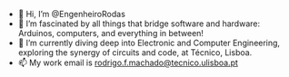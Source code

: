 - 👋 Hi, I’m @EngenheiroRodas
- 👀 I’m fascinated by all things that bridge software and hardware: Arduinos, computers, and everything in between!
- 🌱 I’m currently diving deep into Electronic and Computer Engineering, exploring the synergy of circuits and code, at Técnico, Lisboa.
- 📫 My work email is rodrigo.f.machado@tecnico.ulisboa.pt


<!---
EngenheiroRodas/EngenheiroRodas is a ✨ special ✨ repository because its `README.md` (this file) appears on your GitHub profile.
You can click the Preview link to take a look at your changes.
--->
